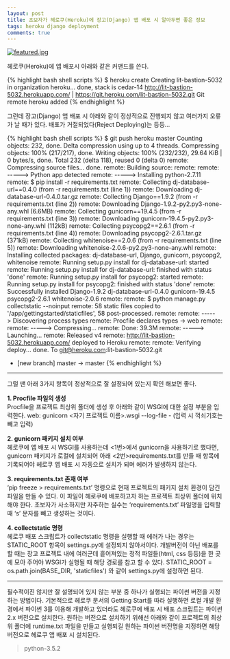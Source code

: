 ```yaml
---
layout: post
title: 초보자가 헤로쿠(Heroku)에 장고(Django) 앱 배포 시 알아두면 좋은 정보
tags: heroku django deployment
comments: true
---
```

[![featured.jpg](https://s26.postimg.org/e2qq378ft/featured.jpg)](https://postimg.org/image/by6d246t1/)

헤로쿠(Heroku)에 앱 배포시 아래와 같은 커맨드를 쓴다.

{% highlight bash shell scripts %}
$ heroku create
Creating lit-bastion-5032 in organization heroku... done, stack is cedar-14
http://lit-bastion-5032.herokuapp.com/ | https://git.heroku.com/lit-bastion-5032.git
Git remote heroku added
{% endhighlight %}

그런데 장고(Django) 앱 배포 시 아래와 같이 정상적으로 진행되지 않고 여러가지 오류가 날 때가 있다.
배포가 거절되었다(Reject Deploying)는 등등…

{% highlight bash shell scripts %}
$ git push heroku master
Counting objects: 232, done.
Delta compression using up to 4 threads.
Compressing objects: 100% (217/217), done.
Writing objects: 100% (232/232), 29.64 KiB | 0 bytes/s, done.
Total 232 (delta 118), reused 0 (delta 0)
remote: Compressing source files... done.
remote: Building source:
remote:
remote: -----> Python app detected
remote: -----> Installing python-2.7.11
remote:      $ pip install -r requirements.txt
remote:        Collecting dj-database-url==0.4.0 (from -r requirements.txt (line 1))
remote:          Downloading dj-database-url-0.4.0.tar.gz
remote:        Collecting Django==1.9.2 (from -r requirements.txt (line 2))
remote:          Downloading Django-1.9.2-py2.py3-none-any.whl (6.6MB)
remote:        Collecting gunicorn==19.4.5 (from -r requirements.txt (line 3))
remote:          Downloading gunicorn-19.4.5-py2.py3-none-any.whl (112kB)
remote:        Collecting psycopg2==2.6.1 (from -r requirements.txt (line 4))
remote:          Downloading psycopg2-2.6.1.tar.gz (371kB)
remote:        Collecting whitenoise==2.0.6 (from -r requirements.txt (line 5))
remote:          Downloading whitenoise-2.0.6-py2.py3-none-any.whl
remote:        Installing collected packages: dj-database-url, Django, gunicorn, psycopg2, whitenoise
remote:          Running setup.py install for dj-database-url: started
remote:            Running setup.py install for dj-database-url: finished with status 'done'
remote:          Running setup.py install for psycopg2: started
remote:            Running setup.py install for psycopg2: finished with status 'done'
remote:        Successfully installed Django-1.9.2 dj-database-url-0.4.0 gunicorn-19.4.5 psycopg2-2.6.1 whitenoise-2.0.6
remote:
remote:      $ python manage.py collectstatic --noinput
remote:        58 static files copied to '/app/gettingstarted/staticfiles', 58 post-processed.
remote:
remote: -----> Discovering process types
remote:        Procfile declares types -> web
remote:
remote: -----> Compressing...
remote:        Done: 39.3M
remote: -----> Launching...
remote:        Released v4
remote:        http://lit-bastion-5032.herokuapp.com/ deployed to Heroku
remote:
remote: Verifying deploy... done.
To git@heroku.com:lit-bastion-5032.git
 * [new branch]      master -> master
{% endhighlight %}

---

그럴 땐 아래 3가지 항목이 정상적으로 잘 설정되어 있는지 확인 해보면 좋다.

**1. Procfile 파일의 생성**   
Procfile을 프로젝트 최상위 폴더에 생성 후 아래와 같이 WSGI에 대한 설정 부분을 입력한다.
web: gunicorn <자기 프로젝트 이름>.wsgi --log-file -  (입력 시 꺽쇠기호는 빼고 입력)

**2. gunicorn 패키지 설치 여부**   
헤로쿠에 앱 배포 시 WSGI를 사용하는데 <1번>에서 gunicorn을 사용하기로 했다면, gunicorn 패키지가 로컬에 설치되어 아래 <2번>requirements.txt를 만들 때 항목에 기록되어야 헤로쿠 앱 배포 시 자동으로 설치가 되며 에러가 발생하지 않는다.

**3. requirements.txt 존재 여부**   
‘pip freeze > requirements.txt’ 명령으로 현재 프로젝트의 패키지 설치 환경이 담긴 파일을 만들 수 있다. 이 파일이 헤로쿠에 배포하고자 하는 프로젝트 최상위 폴더에 위치해야 한다.
초보자가 사소하지만 자주하는 실수는 ‘requirements.txt’ 파일명을 입력할 때 ‘s’ 문자를 빼고 생성하는 것이다.

**4. collectstatic 명령**   
헤로쿠 배포 스크립트가 collectstatic 명령을 실행할 때 에러가 나는 경우는 STATIC_ROOT 항목이 settings.py에 설정되지 않아서이다. 개발버전이 아닌 배포를 할 때는 장고 프로젝트 내에 여러군데 흩어져있는 정적 파일들(html, css 등등)을 한 곳에 모아 주어야 WSGI가 실행될 때 해당 경로를 참고 할 수 있다.
STATIC_ROOT = os.path.join(BASE_DIR, 'staticfiles') 와 같이 settings.py에 설정하면 된다.

---

필수적이진 않지만 잘 설명되어 있지 않는 부분 중 하나가 실행되는 파이썬 버전을 지정하는 방법이다.
기본적으로 헤로쿠 문서의 Getting Start를 따라 실행하면 로컬 개발 환경에서 파이썬 3를 이용해 개발하고 있더라도 헤로쿠에 배포 시 배포 스크립트는 파이썬 2.x 버전으로 설치한다. 원하는 버전으로 설치하기 위해선 아래와 같이 프로젝트의 최상위 폴더에 runtime.txt 파일을 만들고 실행되길 원하는 파이썬 버전명을 지정하면 해당 버전으로 헤로쿠 앱 배포 시 설치된다.

> python-3.5.2